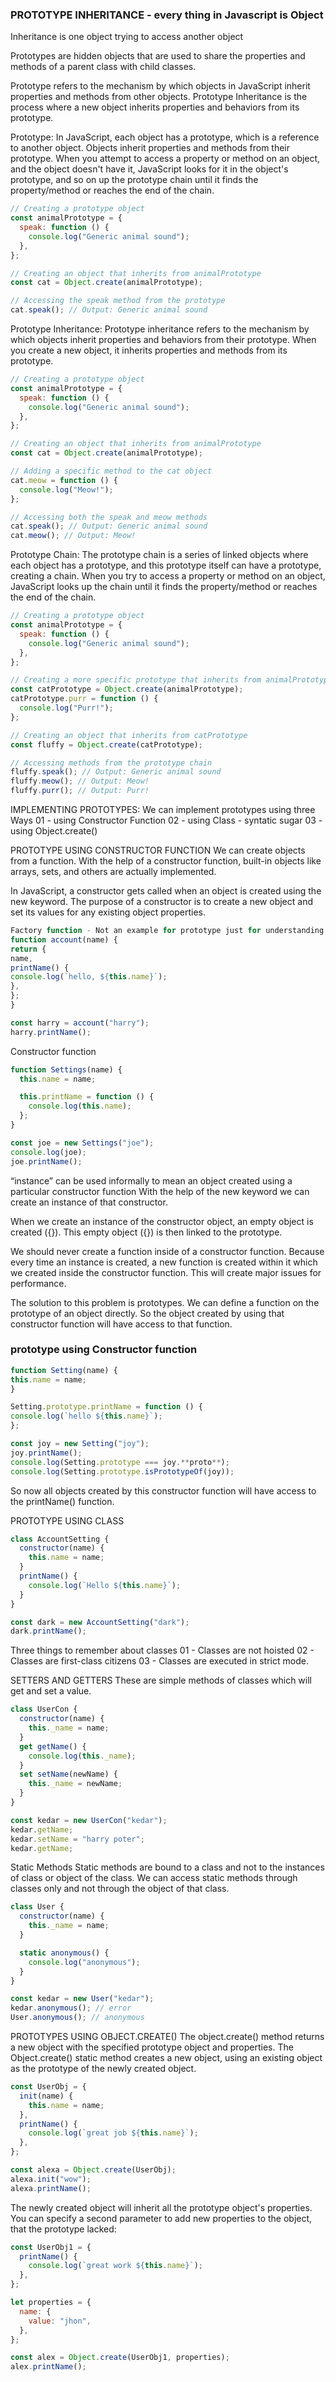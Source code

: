 ### PROTOTYPE INHERITANCE - every thing in Javascript is Object

Inheritance is one object trying to access another object

Prototypes are hidden objects that are used to share the properties and methods of a parent class with child classes.

Prototype refers to the mechanism by which objects in JavaScript inherit properties and methods from other objects.
Prototype Inheritance is the process where a new object inherits properties and behaviors from its prototype.

Prototype:
In JavaScript, each object has a prototype, which is a reference to another object.
Objects inherit properties and methods from their prototype.
When you attempt to access a property or method on an object, and the object doesn't have it, JavaScript looks for it in the object's prototype, and so on up the prototype chain until it finds the property/method or reaches the end of the chain.

```js
// Creating a prototype object
const animalPrototype = {
  speak: function () {
    console.log("Generic animal sound");
  },
};

// Creating an object that inherits from animalPrototype
const cat = Object.create(animalPrototype);

// Accessing the speak method from the prototype
cat.speak(); // Output: Generic animal sound
```

Prototype Inheritance:
Prototype inheritance refers to the mechanism by which objects inherit properties and behaviors from their prototype.
When you create a new object, it inherits properties and methods from its prototype.

```js
// Creating a prototype object
const animalPrototype = {
  speak: function () {
    console.log("Generic animal sound");
  },
};

// Creating an object that inherits from animalPrototype
const cat = Object.create(animalPrototype);

// Adding a specific method to the cat object
cat.meow = function () {
  console.log("Meow!");
};

// Accessing both the speak and meow methods
cat.speak(); // Output: Generic animal sound
cat.meow(); // Output: Meow!
```

Prototype Chain:
The prototype chain is a series of linked objects where each object has a prototype, and this prototype itself can have a prototype, creating a chain.
When you try to access a property or method on an object, JavaScript looks up the chain until it finds the property/method or reaches the end of the chain.

```js
// Creating a prototype object
const animalPrototype = {
  speak: function () {
    console.log("Generic animal sound");
  },
};

// Creating a more specific prototype that inherits from animalPrototype
const catPrototype = Object.create(animalPrototype);
catPrototype.purr = function () {
  console.log("Purr!");
};

// Creating an object that inherits from catPrototype
const fluffy = Object.create(catPrototype);

// Accessing methods from the prototype chain
fluffy.speak(); // Output: Generic animal sound
fluffy.meow(); // Output: Meow!
fluffy.purr(); // Output: Purr!
```

IMPLEMENTING PROTOTYPES:
We can implement prototypes using three Ways
01 - using Constructor Function
02 - using Class - syntatic sugar
03 - using Object.create()

PROTOTYPE USING CONSTRUCTOR FUNCTION
We can create objects from a function. With the help of a constructor function, built-in objects like arrays, sets, and others are actually implemented.

In JavaScript, a constructor gets called when an object is created using the new keyword. The purpose of a constructor is to create a new object and set its values for any existing object properties.

```js
Factory function - Not an example for prototype just for understanding
function account(name) {
return {
name,
printName() {
console.log(`hello, ${this.name}`);
},
};
}

const harry = account("harry");
harry.printName();
```

Constructor function

```js
function Settings(name) {
  this.name = name;

  this.printName = function () {
    console.log(this.name);
  };
}

const joe = new Settings("joe");
console.log(joe);
joe.printName();
```

“instance” can be used informally to mean an object created using a particular constructor function
With the help of the new keyword we can create an instance of that constructor.

When we create an instance of the constructor object, an empty object is created ({}). This empty object ({}) is then linked to the prototype.

We should never create a function inside of a constructor function. Because every time an instance is created, a new function is created within it which we created inside the constructor function. This will create major issues for performance.

The solution to this problem is prototypes. We can define a function on the prototype of an object directly. So the object created by using that constructor function will have access to that function.

### prototype using Constructor function

```js
function Setting(name) {
this.name = name;
}

Setting.prototype.printName = function () {
console.log(`hello ${this.name}`);
};

const joy = new Setting("joy");
joy.printName();
console.log(Setting.prototype === joy.**proto**);
console.log(Setting.prototype.isPrototypeOf(joy));
```

So now all objects created by this constructor function will have access to the printName() function.

PROTOTYPE USING CLASS

```js
class AccountSetting {
  constructor(name) {
    this.name = name;
  }
  printName() {
    console.log(`Hello ${this.name}`);
  }
}

const dark = new AccountSetting("dark");
dark.printName();
```

Three things to remember about classes
01 - Classes are not hoisted
02 - Classes are first-class citizens
03 - Classes are executed in strict mode.

SETTERS AND GETTERS
These are simple methods of classes which will get and set a value.

```js
class UserCon {
  constructor(name) {
    this._name = name;
  }
  get getName() {
    console.log(this._name);
  }
  set setName(newName) {
    this._name = newName;
  }
}

const kedar = new UserCon("kedar");
kedar.getName;
kedar.setName = "harry poter";
kedar.getName;
```

Static Methods
Static methods are bound to a class and not to the instances of class or object of the class. We can access static methods through classes only and not through the object of that class.

```js
class User {
  constructor(name) {
    this._name = name;
  }

  static anonymous() {
    console.log("anonymous");
  }
}

const kedar = new User("kedar");
kedar.anonymous(); // error
User.anonymous(); // anonymous
```

PROTOTYPES USING OBJECT.CREATE()
The object.create() method returns a new object with the specified prototype object and properties.
The Object.create() static method creates a new object, using an existing object as the prototype of the newly created object.

```js
const UserObj = {
  init(name) {
    this.name = name;
  },
  printName() {
    console.log(`great job ${this.name}`);
  },
};

const alexa = Object.create(UserObj);
alexa.init("wow");
alexa.printName();
```

The newly created object will inherit all the prototype object's properties. You can specify a second parameter to add new properties to the object, that the prototype lacked:

```js
const UserObj1 = {
  printName() {
    console.log(`great work ${this.name}`);
  },
};

let properties = {
  name: {
    value: "jhon",
  },
};

const alex = Object.create(UserObj1, properties);
alex.printName();
```

